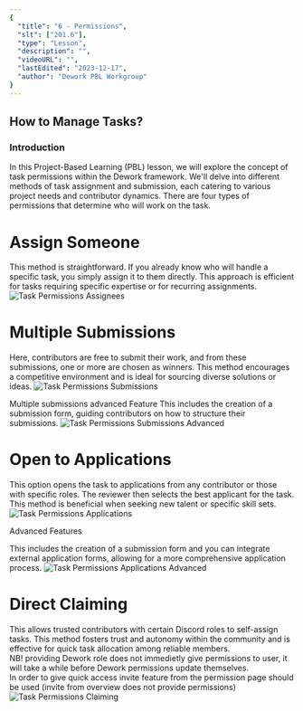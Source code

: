 ```yaml
---
{
  "title": "6 - Permissions",
  "slt": ["201.6"],
  "type": "Lesson",
  "description": "",
  "videoURL": "",
  "lastEdited": "2023-12-17",
  "author": "Dework PBL Workgroup"
}
---
```


## How to Manage Tasks?
### Introduction

In this Project-Based Learning (PBL) lesson, we will explore the concept of task permissions within the Dework framework. We'll delve into different methods of task assignment and submission, each catering to various project needs and contributor dynamics. There are four types of permissions that determine who will work on the task.

# Assign Someone
This method is straightforward. If you already know who will handle a specific task, you simply assign it to them directly. This approach is efficient for tasks requiring specific expertise or for recurring assignments.
![Task Permissions Assignees](/Dework_PBL_Pictures/Module_201/Task_Permissions_Assignees.png)

# Multiple Submissions
Here, contributors are free to submit their work, and from these submissions, one or more are chosen as winners. This method encourages a competitive environment and is ideal for sourcing diverse solutions or ideas.
![Task Permissions Submissions](/Dework_PBL_Pictures/Module_201/Task_Permissions_Submissions.png)

Multiple submissions advanced Feature
This includes the creation of a submission form, guiding contributors on how to structure their submissions.
![Task Permissions Submissions Advanced](/Dework_PBL_Pictures/Module_201/Task_Permissions_Submissions_Advanced.png)

# Open to Applications
This option opens the task to applications from any contributor or those with specific roles. The reviewer then selects the best applicant for the task. This method is beneficial when seeking new talent or specific skill sets.
![Task Permissions Applications](/Dework_PBL_Pictures/Module_201/Task_Permissions_Applications.png)

Advanced Features

This includes the creation of a submission form and you can integrate external application forms, allowing for a more comprehensive application process.
![Task Permissions Applications Advanced](/Dework_PBL_Pictures/Module_201/Task_Permissions_Applications_Advanced.png)

# Direct Claiming
This allows trusted contributors with certain Discord roles to self-assign tasks. This method fosters trust and autonomy within the community and is effective for quick task allocation among reliable members.  
NB! providing Dework role does not immedietly give permissions to user, it will take a while before Dework permissions update themselves.  
In order to give quick access invite feature from the permission page should be used (invite from overview does not provide permissions) 
![Task Permissions Claiming](/Dework_PBL_Pictures/Module_201/Task_Permissions_Claiming.png)